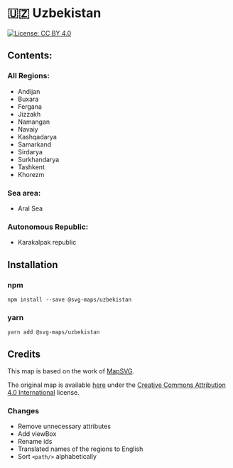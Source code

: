 # 🇺🇿 Uzbekistan

[![License: CC BY 4.0](https://img.shields.io/badge/License-CC%20BY%204.0-blue.svg)](https://creativecommons.org/licenses/by/4.0/)

## Contents:

### All Regions:
* Andijan
* Buxara
* Fergana
* Jizzakh
* Namangan
* Navaiy
* Kashqadarya
* Samarkand
* Sirdarya
* Surkhandarya
* Tashkent
* Khorezm

### Sea area:
* Aral Sea

### Autonomous Republic:
* Karakalpak republic

## Installation

### npm

`npm install --save @svg-maps/uzbekistan`

### yarn

`yarn add @svg-maps/uzbekistan`

## Credits

This map is based on the work of [MapSVG](https://mapsvg.com).

The original map is available [here](https://mapsvg.com/maps/uzbekistan) under the [Creative Commons Attribution 4.0 International](https://creativecommons.org/licenses/by/4.0/) license.

### Changes

* Remove unnecessary attributes
* Add viewBox
* Rename ids
* Translated names of the regions to English
* Sort `<path/>` alphabetically
